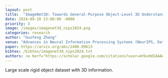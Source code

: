 ```yaml
---
layout: post
title:  "ImageNet3D: Towards General-Purpose Object-Level 3D Understanding"
date: 2024-09-20 23:00:00 -0000
priority: 3
image: /images/imagenet3d_nips2024.png
categories: research
author: "Guofeng Zhang"
venue: "Advances in Neural Information Processing Systems (NeurIPS, Dataset Track)"
paper: https://arxiv.org/abs/2406.09613
bibtex: /bibtex/imagenet3d_nips2024.txt
authors: <a herf="https://scholar.google.com/citations?user=mYkvHdIAAAAJ">Wufei Ma</a>, <strong>Guofeng Zhang </strong>, <a herf="https://scholar.google.com/citations?hl=en&user=WFl3hH0AAAAJ">Qihao Liu</a>, <a herf="https://scholar.google.com/citations?hl=en&user=SU6ooAQAAAAJ">Guanning Zeng</a>, <a herf="https://scholar.google.com/citations?hl=en&user=tRLUOBIAAAAJ">Adam Kortylewski</a>, <a herf="https://scholar.google.com/citations?hl=en&user=Qi2PSmEAAAAJ">Yaoyao Liu</a>, and <a herf="https://scholar.google.com/citations?user=FJ-huxgAAAAJ">Alan Yuille</a>
---
```

Large scale rigid object dataset with 3D information.